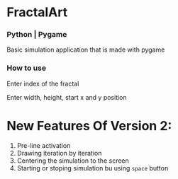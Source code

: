 # FractalArt
### Python | Pygame
Basic simulation application that is made with pygame

### How to use
Enter index of the fractal

Enter width, height, start x and y position

# New Features Of Version 2:
  1) Pre-line activation
  2) Drawing iteration by iteration
  3) Centering the simulation to the screen
  4) Starting or stoping simulation bu using `space` button

